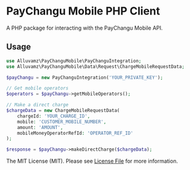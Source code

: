 # PayChangu Mobile PHP Client

A PHP package for interacting with the PayChangu Mobile API.

## Usage

```php
use Alluvamz\PayChanguMobile\PayChanguIntegration;
use Alluvamz\PayChanguMobile\Data\Request\ChargeMobileRequestData;

$payChangu = new PayChanguIntegration('YOUR_PRIVATE_KEY');

// Get mobile operators
$operators = $payChangu->getMobileOperators();

// Make a direct charge
$chargeData = new ChargeMobileRequestData(
    chargeId: 'YOUR_CHARGE_ID',
    mobile: 'CUSTOMER_MOBILE_NUMBER',
    amount: 'AMOUNT',
    mobileMoneyOperatorRefId: 'OPERATOR_REF_ID'
);

$response = $payChangu->makeDirectCharge($chargeData);
```

The MIT License (MIT). Please see [License File](LICENSE.md) for more information.
